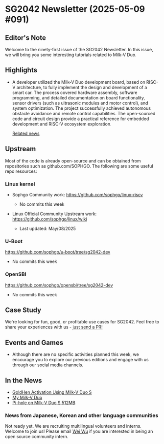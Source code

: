 # SG2042 Newsletter (2025-05-09 #091)

## Editor's Note

Welcome to the ninety-first issue of the SG2042 Newsletter. In this issue, we will bring you some interesting tutorials related to Milk-V Duo.

## Highlights

+ A developer utilized the Milk-V Duo development board, based on RISC-V architecture, to fully implement the design and development of a smart car. The process covered hardware assembly, software programming, and detailed documentation on board functionality, sensor drivers (such as ultrasonic modules and motor control), and system optimization. The project successfully achieved autonomous obstacle avoidance and remote control capabilities. The open-sourced code and circuit design provide a practical reference for embedded development and RISC-V ecosystem exploration.

  [Related news](https://www.cnblogs.com/Cybersites/p/18859275)

## Upstream

Most of the code is already open-source and can be obtained from repositories such as github.com/SOPHGO. The following are some useful repo resources:

### Linux kernel

+ Sophgo Community work: https://github.com/sophgo/linux-riscv

  + No commits this week

+ Linux Official Community Upstream work: https://github.com/sophgo/linux/wiki

  + Last updated: May/08/2025


### U-Boot

https://github.com/sophgo/u-boot/tree/sg2042-dev

+ No commits this week

### OpenSBI

https://github.com/sophgo/opensbi/tree/sg2042-dev

+ No commits this week

## Case Study

We're looking for fun, good, or profitable use cases for SG2042. Feel free to share your experiences with us - [just send a PR!](https://github.com/sophgocommunity/SG2042-Newsletter/pulls)

## Events and Games

- Although there are no specific activities planned this week, we encourage you to explore our previous editions and engage with us through our social media channels.


## In the News

+ [GoldHen Activation Using Milk-V Duo S][news-1]
+ [My Milk-V Duo][news-2]
+ [Pi-hole on Milk-V Duo S 512MB][news-3]

[news-1]:https://www.reddit.com/r/ps4homebrew/comments/1k0jgva/goldhen_activation_by_milkv_duo_s/
[news-2]:https://x.com/_stingraze/status/1918419050507747521
[news-3]:https://www.reddit.com/r/pihole/comments/1ji4cvr/pihole_in_milkv_duo_s_512mb_ram/

### News from Japanese, Korean and other language communities

Not ready yet. We are recruiting multilingual volunteers and interns. Welcome to join us! Please email [Wei Wu](mailto:wuwei2016@iscas.ac.cn) if you are interested in being an open source community intern.